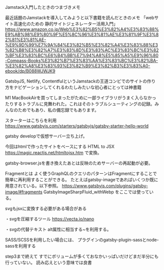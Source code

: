 Jamstack入門したときのつまづきメモ

最近話題のJamstackを導入してみようと以下書籍を読んだときのメモ
「webサイト高速化のための 静的サイトジェネレーター活用入門」
https://www.amazon.co.jp/Web%E3%82%B5%E3%82%A4%E3%83%88%E9%AB%98%E9%80%9F%E5%8C%96%E3%81%AE%E3%81%9F%E3%82%81%E3%81%AE-%E9%9D%99%E7%9A%84%E3%82%B5%E3%82%A4%E3%83%88%E3%82%B8%E3%82%A7%E3%83%8D%E3%83%AC%E3%83%BC%E3%82%BF%E3%83%BC%E6%B4%BB%E7%94%A8%E5%85%A5%E9%96%80-Compass-Books%E3%82%B7%E3%83%AA%E3%83%BC%E3%82%BA-%E3%82%A8%E3%83%93%E3%82%B9%E3%82%B3%E3%83%A0-ebook/dp/B088WJWJK9

GatsbyJS, Netlify, ContentfulというJamstackの王道コンビでのサイトの作り方をナビゲーションしてくれるわたしみたいな初心者にとっては神書籍

M1 MacBookAirを買ってしまったがために一部ライブラリがうまく入らなかったりするトラブルに見舞われた。これはそのトラブルシューティングの記録。みんなのためでもあり、私の備忘録でもあります。

スターターはこちらを利用
https://www.gatsbyjs.com/starters/gatsbyjs/gatsby-starter-hello-world

gatsby developで仮想サーバー立ち上げ。

今回はhtmlで作ったサイトをベースにする
HTML to JSX
https://magic.reactjs.net/htmltojsx.htm
で変換。

gatsby-browser.jsを書き換えたあとは反映のためサーバーの再起動が必要。


Fragmentとは
よく使うGraphQLのクエリのパターンはFragmentにすることで簡単に再利用することができる。
たとえばgatsby-imageであればいくつか既に用意されている。以下参照。
https://www.gatsbyjs.com/plugins/gatsby-image/#fragments
GatsbyImageSharpFluid_withWebp
をここでは使っている。

svgもjsxに変換する必要がある場合がある

・svgを圧縮するツール
https://vecta.io/nano

・svgの代替テキスト
alt属性に相当する<desc>~</desc>を利用する。



SASS/SCSSを利用したい場合には、
プラグインのgatsby-plugin-sassとnode-sassを利用する



step3まで終えて
すでにボリュームが多くておなかいっぱいだけどまだ半分にも行っていない。
読み応えという意味では良書